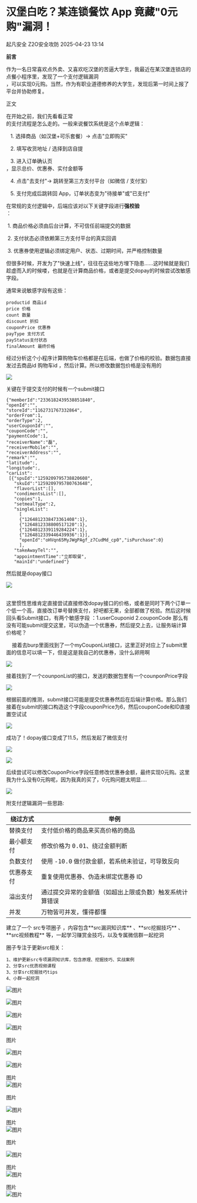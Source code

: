 #  汉堡白吃？某连锁餐饮 App 竟藏"0元购"漏洞！   
起凡安全  Z2O安全攻防   2025-04-23 13:14  
  
**前言**  
  
作为一名日常喜欢点外卖、又喜欢吃汉堡的苦逼大学生，我最近在某汉堡连锁店的点餐小程序里，发现了一个支付逻辑漏洞  
，可以实现0元购。当然，作为有职业道德修养的大学生，发现后第一时间上报了平台并协助修复。  
  
正文  
  
在开始之前，我们先看看正常  
的支付流程是怎么走的。一般来说餐饮系统是这个点单逻辑：  
  
   1. 选择商品（如汉堡+可乐套餐）→ 点击"立即购买"  
  
   2. 填写收货地址 / 选择到店自提  
  
   3. 进入订单确认页  
，显示总价、优惠券、实付金额等  
  
   4. 点击"去支付"→ 跳转至第三方支付平台（如微信 / 支付宝）  
  
   5. 支付完成后跳转回 App，订单状态变为"待接单"或"已支付"  
  
在常规的支付逻辑中，后端应该对以下关键字段进行**强校验**  
：  
  
 1. 商品价格必须由后台计算，不可信任前端提交的数据  
  
 2. 支付状态必须依赖第三方支付平台的真实回调  
  
 3. 优惠券使用逻辑必须绑定用户、状态、过期时间，并严格控制数量  
  
但很多时候，开发为了"快速上线"，往往在这些地方埋下隐患……这时候就是我们趁虚而入的时候喽，也就是在计算商品价格，或者是提交dopay的时候尝试改敏感字段。  
  
通常来说敏感字段有这些：  
```
productid 商品id
price 价格 
count 数量
discount 折扣
couponPrice 优惠券
payType 支付方式
payStatus支付状态
finalAmount 最终价格
```  
  
经过分析这个小程序计算购物车价格都是在后端，也做了价格的校验。数据包直接发过去商品id 购物车id ，然后计算。所以修改数据包价格是没有用的  
  
![](https://mmbiz.qpic.cn/sz_mmbiz_png/CgXd9Hbb64mAfQKBaPq5ezsSQ623dXZ4IsFHHvu0w4ImDr6rtVmU1Z3XS4MZZbMvyxmBqeiaxuw9ILib07IUVTbw/640?wx_fmt=png&from=appmsg "")  
  
关键在于提交支付的时候有一个submit接口  
```
{"memberId":"2336182439538851840",
"openId":"",
"storeId":"1162731767332864",
"orderFrom":1,
"orderType":2,
"userCouponId":"",
"couponCode":"",
"paymentCode":1,
"receiverName":"磊",
"receiverMobile":"",
"receiverAddress":"",
"remark":"",
"latitude":,
"longitude":,
"carList":
 [{"spuId":"1259209795738820608",
   "skuId":"1259209795780763648",
   "flavorList":[],
   "condimentsList":[],
   "copies":1,
   "setmealType":2,
   "singleList":
     [
     {"1264812338473361408":1},
     {"1264812338800517120":1},
     {"1264812339119284224":1},
     {"1264812339446439936":1}],
     "openId":"oHVqn65MyJWgPAgf_z7CudMd_cp0","isPurchase":0}
     ],
   "takeAwayTel":"",
   "appointmentTime":"立即取餐",
   "mainId":"undefined"}
```  
  
然后就是dopay接口  
  
![](https://mmbiz.qpic.cn/sz_mmbiz_png/CgXd9Hbb64mAfQKBaPq5ezsSQ623dXZ4E6ibPGmcPNCd8ANcyOFb0NmdEpZQdSaTQEO2FJwiayKiadXHmlh6AFicow/640?wx_fmt=png&from=appmsg "")  
  
      
这里惯性思维肯定直接尝试直接修改dopay接口的价格，或者是同时下两个订单一个低一个高，直接改订单号替换支付，好吧都无果，全部都做了校验。然后这时候回头看Submit接口，有两个敏感字段 ：1.userCouponid 2.couponCode 那么有没有可能submit提交这里，可以伪造一个优惠券，然后提交上去，让服务端计算价格呢？  
  
    接着去burp里面找到了一个myCouponList接口，这里正好对应上了submit里面的信息可以填一下，但是这是我自己的优惠券，没什么卵用啊  
  
![](https://mmbiz.qpic.cn/sz_mmbiz_png/CgXd9Hbb64mAfQKBaPq5ezsSQ623dXZ4jtWR99fITiauicT1RiaTwIxibdLLpOP08XgMh9xKpR75DPvwK3xicHI3IJw/640?wx_fmt=png&from=appmsg "")  
  
接着找到了一个counponList的接口，发送的数据包里有一个counponPrice字段  
  
![](https://mmbiz.qpic.cn/sz_mmbiz_png/CgXd9Hbb64mAfQKBaPq5ezsSQ623dXZ4UJWbKQyTtR0KHnCAW930w5PZK9T9hQzAmU7nsVhLmpQCp38A3yPRyA/640?wx_fmt=png&from=appmsg "")  
  
根据前面的推测，submit接口可能是提交优惠券然后在后端计算价格。那么我们接着在submit的接口构造这个字段couponPrice为6，然后couponCode和ID直接置空试试  
  
![](https://mmbiz.qpic.cn/sz_mmbiz_png/CgXd9Hbb64mAfQKBaPq5ezsSQ623dXZ4icK5iaa64ELmP5YHEpunpwR7FBVX5lPXdA1dCP6q4CmDGUuoqxEqtPJQ/640?wx_fmt=png&from=appmsg "")  
  
成功了！dopay接口变成了11.5，然后发起了微信支付  
  
![](https://mmbiz.qpic.cn/sz_mmbiz_jpg/CgXd9Hbb64mAfQKBaPq5ezsSQ623dXZ4szsX4Yd6VYQeuSgIfXeYRWXhKgW0pz1Cv6T6kru9KnAH6PjTCNcCuA/640?wx_fmt=jpeg "")  
  
![](https://mmbiz.qpic.cn/sz_mmbiz_jpg/CgXd9Hbb64mAfQKBaPq5ezsSQ623dXZ4pRCBe6eJRwkmf1licx9YBBBEFBIglLJDrseJ2J2gQicz5OpbnaaVibX0A/640?wx_fmt=jpeg "")  
  
  
后续尝试可以修改CouponPrice字段任意修改优惠券金额，最终实现0元购。这里我为什么没有0元购呢，因为我真的买了，0元购问题太明显....  
  
![](https://mmbiz.qpic.cn/sz_mmbiz_png/CgXd9Hbb64mAfQKBaPq5ezsSQ623dXZ4evib023mJia7U7Ooevu3LOsBjic1AOABsyXt2DPRAuwatPzUNNTibwKY7w/640?wx_fmt=png&from=appmsg "")  
  
附支付逻辑漏洞一些思路:   
<table><thead><tr><th><section><span leaf=""><span textstyle="" style="font-size: 16px;">绕过方式</span></span></section></th><th data-colwidth="284"><section><span leaf=""><span textstyle="" style="font-size: 16px;">举例</span></span></section></th></tr></thead><tbody><tr><td><section><span leaf=""><span textstyle="" style="font-size: 16px;">替换支付</span></span></section></td><td data-colwidth="284"><section><span leaf=""><span textstyle="" style="font-size: 16px;">支付低价格的商品来买高价格的商品</span></span></section></td></tr><tr><td><section><span leaf=""><span textstyle="" style="font-size: 16px;">最小额支付</span></span></section></td><td data-colwidth="284"><section><span leaf=""><span textstyle="" style="font-size: 16px;">修改价格为 </span></span><code data-start="944" data-end="950"><span leaf=""><span textstyle="" style="font-size: 16px;">0.01</span></span></code><span leaf=""><span textstyle="" style="font-size: 16px;">、绕过金额判断</span></span></section></td></tr><tr><td><section><span leaf=""><span textstyle="" style="font-size: 16px;">负数支付</span></span></section></td><td data-colwidth="284"><section><span leaf=""><span textstyle="" style="font-size: 16px;">使用 </span></span><code data-start="972" data-end="979"><span leaf=""><span textstyle="" style="font-size: 16px;">-10.0</span></span></code><span leaf=""><span textstyle="" style="font-size: 16px;"> 做付款金额，若系统未验证，可导致反向</span></span></section></td></tr><tr><td><section><span leaf=""><span textstyle="" style="font-size: 16px;">优惠券支付</span></span></section></td><td data-colwidth="284"><section><span leaf=""><span textstyle="" style="font-size: 16px;">重复使用优惠券、伪造未绑定优惠券 ID</span></span></section></td></tr><tr><td><section><span leaf=""><span textstyle="" style="font-size: 16px;">溢出支付</span></span></section></td><td data-colwidth="284"><section><span leaf=""><span textstyle="" style="font-size: 16px;">通过提交异常的金额值（如超出上限或负数）触发系统计算错误</span></span></section></td></tr><tr><td><section><span leaf=""><span textstyle="" style="font-size: 16px;">并发</span></span></section></td><td data-colwidth="284"><section><span leaf=""><span textstyle="" style="font-size: 16px;">万物皆可并发，</span></span><span style="font-size: 16px;letter-spacing: 0.034em;background-color: transparent;"><span leaf="">懂得都懂</span></span></section></td></tr></tbody></table>  
建立了一个  
src专项圈子  
，内容包含**src漏洞知识库**  
、**src挖掘技巧**  
、**src视频教程**  
等，一起学习赚赏金技巧，以及专属微信群一起挖洞  
  
圈子专注于更新src相关：  
  
```
1、维护更新src专项漏洞知识库，包含原理、挖掘技巧、实战案例
2、分享src优质视频课程
3、分享src挖掘技巧tips
4、小群一起挖洞
```  
  
  
![图片](https://mmbiz.qpic.cn/sz_mmbiz_png/h8P1KUHOKuaRqDOYRFjU73rIsVy2ISg41LkR0ezBlmjJY4Lwgg8mr1A5efwqe0yGE9KTQwLPJTe9zyv3wgYnhA/640?wx_fmt=png&from=appmsg&wxfrom=5&wx_lazy=1&wx_co=1&tp=webp "")  
  
![图片](https://mmbiz.qpic.cn/sz_mmbiz_png/h8P1KUHOKuY813zmiaXibeTuHFXd8WtJAOXg868PqXyjsACp9LhuEeyfB2kTZVOt5Pz48txg7ueRUvDdeefTNKdg/640?wx_fmt=png&from=appmsg&wxfrom=5&wx_lazy=1&wx_co=1&tp=webp "")  
  
![图片](https://mmbiz.qpic.cn/sz_mmbiz_jpg/h8P1KUHOKuZDDDv3NsbJDuSicLzBbwVDCPFgbmiaJ4ibf4LRgafQDdYodOgakdpbU1H6XfFQCL81VTudGBv2WniaDA/640?wx_fmt=other&from=appmsg&wxfrom=5&wx_lazy=1&wx_co=1&tp=webp "null")  
  
  
![图片](https://mmbiz.qpic.cn/sz_mmbiz_jpg/h8P1KUHOKuaEwb07ryAplac3KXf8QkE5JSlU4iahMxnfDB6daPMUX2Ys9T7PlheOKe8ZgicIpicUxDzNW92w3t56Q/640?wx_fmt=jpeg&wxfrom=5&wx_lazy=1&wx_co=1&tp=webp "")  
  
图片  
  
![图片](https://mmbiz.qpic.cn/sz_mmbiz_png/h8P1KUHOKuaRqDOYRFjU73rIsVy2ISg4Bd1oBmTkA5xlNwZM5fLghYeibMBttWrf57h8sU7xDyTe5udCNicuHo8w/640?wx_fmt=png&from=appmsg&wxfrom=5&wx_lazy=1&wx_co=1&tp=webp "")  
  
  
![图片](https://mmbiz.qpic.cn/sz_mmbiz_png/h8P1KUHOKuYrUoo5XZpxN9Inq87ic71D6aUeMdaWrKXgYYia2On8nMA7bqWDySa8odAq1a0kkp3WFgf0Zp0Eut0A/640?wx_fmt=png&from=appmsg&wxfrom=5&wx_lazy=1&wx_co=1&tp=webp "")  
  
图片  
![图片](https://mmbiz.qpic.cn/sz_mmbiz_png/h8P1KUHOKuaRqDOYRFjU73rIsVy2ISg4KKlic4yiafWTpLdejicQe3MllEQc24ypeI3anaK7IjJDVyq1WVQN2yKBA/640?wx_fmt=png&from=appmsg&wxfrom=5&wx_lazy=1&wx_co=1&tp=webp "")  
  
  
图片  
  
![图片](https://mmbiz.qpic.cn/sz_mmbiz_png/h8P1KUHOKuY813zmiaXibeTuHFXd8WtJAOHgjJxnq1ibibJgVUx3LwCjZj62vygx8w6rxia1icmIWiax2YlP6S6LmlmlQ/640?wx_fmt=png&from=appmsg&wxfrom=5&wx_lazy=1&wx_co=1&tp=webp "")  
  
图片  
![图片](https://mmbiz.qpic.cn/sz_mmbiz_png/h8P1KUHOKuY813zmiaXibeTuHFXd8WtJAOApVm8H605qOibxia5DqPHfbWD6lmcweDjGv4DLl45waD068ugw2Iv2vg/640?wx_fmt=png&from=appmsg&wxfrom=5&wx_lazy=1&wx_co=1&tp=webp "")  
  
图片  
  
![图片](https://mmbiz.qpic.cn/sz_mmbiz_png/h8P1KUHOKuY813zmiaXibeTuHFXd8WtJAOwldaSATYOh1WQpk1qz15rLxehOAn4aK7tdbSyNEuHDZpIISCtl6Q8w/640?wx_fmt=png&from=appmsg&wxfrom=5&wx_lazy=1&wx_co=1&tp=webp "")  
  
图片  
![图片](https://mmbiz.qpic.cn/sz_mmbiz_png/h8P1KUHOKuaRqDOYRFjU73rIsVy2ISg4jFsKRMMNDKbsAZhscCiagnyJScMVmFUqMtae5omlLRdu095mywWszjQ/640?wx_fmt=png&from=appmsg&wxfrom=5&wx_lazy=1&wx_co=1&tp=webp "")  
  
图片  
![图片](https://mmbiz.qpic.cn/sz_mmbiz_png/h8P1KUHOKuaRqDOYRFjU73rIsVy2ISg4uGJ2SA5BhZ3UyibZvVmcP3sozQEOfVr0jftWpC3YkpDiaAicS1ib3EgXHA/640?wx_fmt=png&from=appmsg&wxfrom=5&wx_lazy=1&wx_co=1&tp=webp "")  
  
  
  
